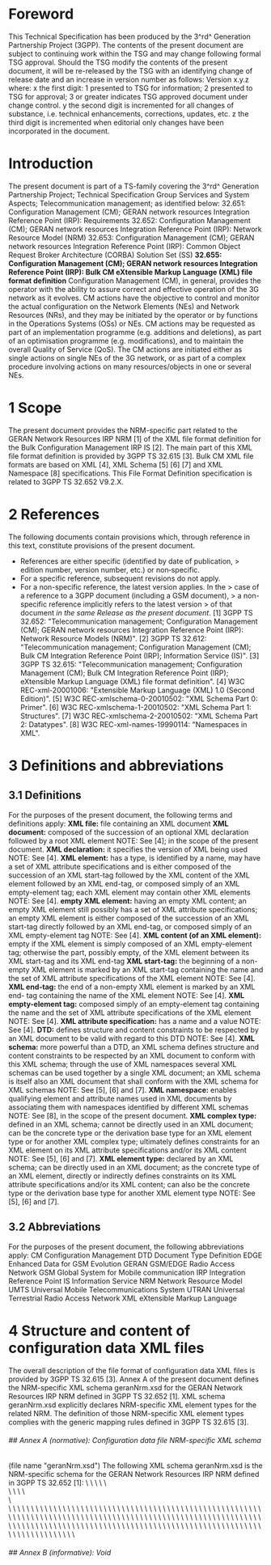 # Foreword
This Technical Specification has been produced by the 3^rd^ Generation
Partnership Project (3GPP).
The contents of the present document are subject to continuing work within the
TSG and may change following formal TSG approval. Should the TSG modify the
contents of the present document, it will be re-released by the TSG with an
identifying change of release date and an increase in version number as
follows:
Version x.y.z
where:
x the first digit:
1 presented to TSG for information;
2 presented to TSG for approval;
3 or greater indicates TSG approved document under change control.
y the second digit is incremented for all changes of substance, i.e. technical
enhancements, corrections, updates, etc.
z the third digit is incremented when editorial only changes have been
incorporated in the document.
# Introduction
The present document is part of a TS-family covering the 3^rd^ Generation
Partnership Project; Technical Specification Group Services and System
Aspects; Telecommunication management; as identified below:
32.651: Configuration Management (CM); GERAN network resources Integration
Reference Point (IRP): Requirements
32.652: Configuration Management (CM); GERAN network resources Integration
Reference Point (IRP): Network Resource Model (NRM)
32.653: Configuration Management (CM); GERAN network resources Integration
Reference Point (IRP): Common Object Request Broker Architecture (CORBA)
Solution Set (SS)
**32.655: Configuration Management (CM); GERAN network resources Integration
Reference Point (IRP): Bulk CM eXtensible Markup Language (XML) file format
definition**
Configuration Management (CM), in general, provides the operator with the
ability to assure correct and effective operation of the 3G network as it
evolves. CM actions have the objective to control and monitor the actual
configuration on the Network Elements (NEs) and Network Resources (NRs), and
they may be initiated by the operator or by functions in the Operations
Systems (OSs) or NEs.
CM actions may be requested as part of an implementation programme (e.g.
additions and deletions), as part of an optimisation programme (e.g.
modifications), and to maintain the overall Quality of Service (QoS). The CM
actions are initiated either as single actions on single NEs of the 3G
network, or as part of a complex procedure involving actions on many
resources/objects in one or several NEs.
# 1 Scope
The present document provides the NRM-specific part related to the GERAN
Network Resources IRP NRM [1] of the XML file format definition for the Bulk
Configuration Management IRP IS [2].
The main part of this XML file format definition is provided by 3GPP TS 32.615
[3].
Bulk CM XML file formats are based on XML [4], XML Schema [5] [6] [7] and XML
Namespace [8] specifications.
This File Format Definition specification is related to 3GPP TS 32.652 V9.2.X.
# 2 References
The following documents contain provisions which, through reference in this
text, constitute provisions of the present document.
  * References are either specific (identified by date of publication, > edition number, version number, etc.) or non‑specific.
  * For a specific reference, subsequent revisions do not apply.
  * For a non-specific reference, the latest version applies. In the > case of a reference to a 3GPP document (including a GSM document), > a non-specific reference implicitly refers to the latest version > of that document _in the same Release as the present document_.
[1] 3GPP TS 32.652: \"Telecommunication management; Configuration Management
(CM); GERAN network resources Integration Reference Point (IRP): Network
Resource Models (NRM)\".
[2] 3GPP TS 32.612: \"Telecommunication management; Configuration Management
(CM); Bulk CM Integration Reference Point (IRP); Information Service (IS)\".
[3] 3GPP TS 32.615: \"Telecommunication management; Configuration Management
(CM); Bulk CM Integration Reference Point (IRP); eXtensible Markup Language
(XML) file format definition\".
[4] W3C REC-xml-20001006: \"Extensible Markup Language (XML) 1.0 (Second
Edition)\".
[5] W3C REC-xmlschema-0-20010502: \"XML Schema Part 0: Primer\".
[6] W3C REC-xmlschema-1-20010502: \"XML Schema Part 1: Structures\".
[7] W3C REC-xmlschema-2-20010502: \"XML Schema Part 2: Datatypes\".
[8] W3C REC-xml-names-19990114: \"Namespaces in XML\".
# 3 Definitions and abbreviations
## 3.1 Definitions
For the purposes of the present document, the following terms and definitions
apply:
**XML file:** file containing an XML document
**XML document:** composed of the succession of an optional XML declaration
followed by a root XML element
NOTE: See [4]; in the scope of the present document.
**XML declaration:** it specifies the version of XML being used
NOTE: See [4].
**XML element:** has a type, is identified by a name, may have a set of XML
attribute specifications and is either composed of the succession of an XML
start-tag followed by the XML content of the XML element followed by an XML
end-tag, or composed simply of an XML empty-element tag; each XML element may
contain other XML elements
NOTE: See [4].
**empty XML element:** having an empty XML content; an empty XML element still
possibly has a set of XML attribute specifications; an empty XML element is
either composed of the succession of an XML start-tag directly followed by an
XML end-tag, or composed simply of an XML empty-element tag
NOTE: See [4].
**XML content (of an XML element):** empty if the XML element is simply
composed of an XML empty-element tag; otherwise the part, possibly empty, of
the XML element between its XML start-tag and its XML end-tag
**XML start-tag:** the beginning of a non-empty XML element is marked by an
XML start-tag containing the name and the set of XML attribute specifications
of the XML element
NOTE: See [4].
**XML end-tag:** the end of a non-empty XML element is marked by an XML end-
tag containing the name of the XML element
NOTE: See [4].
**XML empty-element tag:** composed simply of an empty-element tag containing
the name and the set of XML attribute specifications of the XML element
NOTE: See [4].
**XML attribute specification:** has a name and a value
NOTE: See [4].
**DTD:** defines structure and content constraints to be respected by an XML
document to be valid with regard to this DTD
NOTE: See [4].
**XML schema:** more powerful than a DTD, an XML schema defines structure and
content constraints to be respected by an XML document to conform with this
XML schema; through the use of XML namespaces several XML schemas can be used
together by a single XML document; an XML schema is itself also an XML
document that shall conform with the XML schema for XML schemas
NOTE: See [5], [6] and [7].
**XML namespace:** enables qualifying element and attribute names used in XML
documents by associating them with namespaces identified by different XML
schemas
NOTE: See [8], in the scope of the present document.
**XML complex type:** defined in an XML schema; cannot be directly used in an
XML document; can be the concrete type or the derivation base type for an XML
element type or for another XML complex type; ultimately defines constraints
for an XML element on its XML attribute specifications and/or its XML content
NOTE: See [5], [6] and [7].
**XML element type:** declared by an XML schema; can be directly used in an
XML document; as the concrete type of an XML element, directly or indirectly
defines constraints on its XML attribute specifications and/or its XML
content; can also be the concrete type or the derivation base type for another
XML element type
NOTE: See [5], [6] and [7].
## 3.2 Abbreviations
For the purposes of the present document, the following abbreviations apply:
CM Configuration Management
DTD Document Type Definition
EDGE Enhanced Data for GSM Evolution
GERAN GSM/EDGE Radio Access Network
GSM Global System for Mobile communication
IRP Integration Reference Point
IS Information Service
NRM Network Resource Model
UMTS Universal Mobile Telecommunications System
UTRAN Universal Terrestrial Radio Access Network
XML eXtensible Markup Language
# 4 Structure and content of configuration data XML files
The overall description of the file format of configuration data XML files is
provided by 3GPP TS 32.615 [3].
Annex A of the present document defines the NRM-specific XML schema
geranNrm.xsd for the GERAN Network Resources IRP NRM defined in 3GPP TS 32.652
[1].
XML schema geranNrm.xsd explicitly declares NRM-specific XML element types for
the related NRM.
The definition of those NRM-specific XML element types complies with the
generic mapping rules defined in 3GPP TS 32.615 [3].
###### ## Annex A (normative): Configuration data file NRM-specific XML schema
(file name \"geranNrm.xsd\")
The following XML schema geranNrm.xsd is the NRM-specific schema for the GERAN
Network Resources IRP NRM defined in 3GPP TS 32.652 [1]:
\\ \ \\ \ \\ \
\\
\\
\\ \\ \
\\ \
\\ \\ \\ \\ \\
\\ \\ \\ \\ \\ \\ \\ \\ \\ \\ \\
\ \\
\\ \\ \\
\\ \\ \\
\\ \\ \\
\\ \\ \\ \\ \\ \\ \\ \\
\\ \\ \\ \ \\ \\ \\ \\ \\ \\ \\ \\ \\ \\ \\ \\ \\
\\ \\ \\ \\ \\ \\ \\ \\
\\ \\ \\ \ \\ \\ \\ \\ \\ \\ \\ \\ \\ \\
\\ \\ \\ \\ \\
\\ \\ \\ \\ \\ \\
\\ \\
\\ \\ \\
\\ \\ \\ \\ \\ \\
\\ \\ \\ \\ \\
\\ \ \\ \\
\\ \\ \\ \\ \\ \\ \\ \\ \\ \\ \\
\\
\\ \\
\\ \\ \\ \\ \\
\\ \\ \\ \\ \\
\ \\
\\ \\ \\
\\ \\ \\
\\ \\ \\ \\ \\ \\ \\
\\ \\ \\ \\ \\ \\ \\
\\ \\ \\ \\ \\
\\ \\ \\ \ \\
\\ \\ \\
\\ \\ \\
\\ \\ \\
\\ \\ \\ \\ \\ \\ \\ \\
\\ \\ \\ \ \
###### ## Annex B (informative): Void
#